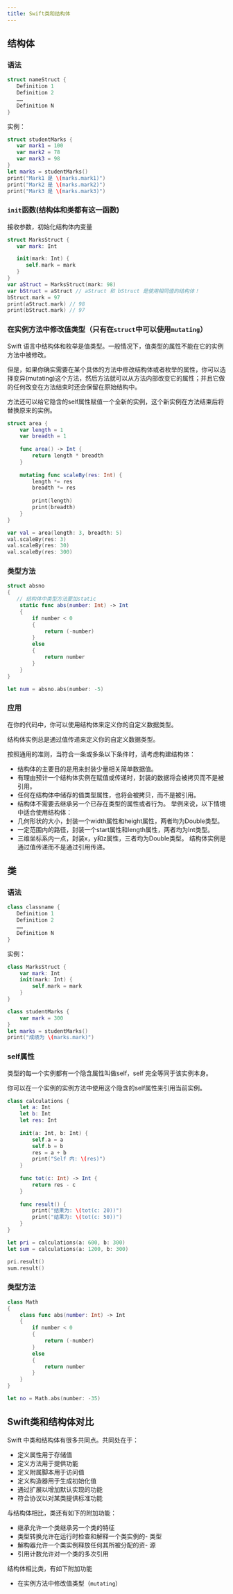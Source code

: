 ```yaml
---
title: Swift类和结构体
---
```


## 结构体

### 语法

```swift
struct nameStruct { 
   Definition 1
   Definition 2
   ……
   Definition N
}
```

实例：

```swift
struct studentMarks {
   var mark1 = 100
   var mark2 = 78
   var mark3 = 98
}
let marks = studentMarks()
print("Mark1 是 \(marks.mark1)")
print("Mark2 是 \(marks.mark2)")
print("Mark3 是 \(marks.mark3)")
```

### `init`函数(结构体和类都有这一函数)

接收参数，初始化结构体内变量

```swift
struct MarksStruct {
   var mark: Int

   init(mark: Int) {
      self.mark = mark
   }
}
var aStruct = MarksStruct(mark: 98)
var bStruct = aStruct // aStruct 和 bStruct 是使用相同值的结构体！
bStruct.mark = 97
print(aStruct.mark) // 98
print(bStruct.mark) // 97
```

### 在实例方法中修改值类型（只有在`struct`中可以使用`mutating`）

Swift 语言中结构体和枚举是值类型。一般情况下，值类型的属性不能在它的实例方法中被修改。

但是，如果你确实需要在某个具体的方法中修改结构体或者枚举的属性，你可以选择变异(mutating)这个方法，然后方法就可以从方法内部改变它的属性；并且它做的任何改变在方法结束时还会保留在原始结构中。

方法还可以给它隐含的self属性赋值一个全新的实例，这个新实例在方法结束后将替换原来的实例。

```swift
struct area {
    var length = 1
    var breadth = 1
    
    func area() -> Int {
        return length * breadth
    }
    
    mutating func scaleBy(res: Int) {
        length *= res
        breadth *= res
        
        print(length)
        print(breadth)
    }
}

var val = area(length: 3, breadth: 5)
val.scaleBy(res: 3)
val.scaleBy(res: 30)
val.scaleBy(res: 300)
```

### 类型方法

```swift
struct absno
{
   // 结构体中类型方法要加static
    static func abs(number: Int) -> Int
    {
        if number < 0
        {
            return (-number)
        }
        else
        {
            return number
        }
    }
}

let num = absno.abs(number: -5)
```

### 应用

在你的代码中，你可以使用结构体来定义你的自定义数据类型。

结构体实例总是通过值传递来定义你的自定义数据类型。

按照通用的准则，当符合一条或多条以下条件时，请考虑构建结构体：

- 结构体的主要目的是用来封装少量相关简单数据值。
- 有理由预计一个结构体实例在赋值或传递时，封装的数据将会被拷贝而不是被引用。
- 任何在结构体中储存的值类型属性，也将会被拷贝，而不是被引用。
- 结构体不需要去继承另一个已存在类型的属性或者行为。
举例来说，以下情境中适合使用结构体：
- 几何形状的大小，封装一个width属性和height属性，两者均为Double类型。
- 一定范围内的路径，封装一个start属性和length属性，两者均为Int类型。
- 三维坐标系内一点，封装x，y和z属性，三者均为Double类型。
结构体实例是通过值传递而不是通过引用传递。

## 类

### 语法

```swift
class classname {
   Definition 1
   Definition 2
   ……
   Definition N
}
```

实例：

```swift
class MarksStruct {
    var mark: Int
    init(mark: Int) {
        self.mark = mark
    }
}

class studentMarks {
    var mark = 300
}
let marks = studentMarks()
print("成绩为 \(marks.mark)")
```

### self属性

类型的每一个实例都有一个隐含属性叫做self，self 完全等同于该实例本身。

你可以在一个实例的实例方法中使用这个隐含的self属性来引用当前实例。

```swift
class calculations {
    let a: Int
    let b: Int
    let res: Int
    
    init(a: Int, b: Int) {
        self.a = a
        self.b = b
        res = a + b
        print("Self 内: \(res)")
    }
    
    func tot(c: Int) -> Int {
        return res - c
    }
    
    func result() {
        print("结果为: \(tot(c: 20))")
        print("结果为: \(tot(c: 50))")
    }
}

let pri = calculations(a: 600, b: 300)
let sum = calculations(a: 1200, b: 300)

pri.result()
sum.result()
```

### 类型方法

```swift
class Math
{
    class func abs(number: Int) -> Int
    {
        if number < 0
        {
            return (-number)
        }
        else
        {
            return number
        }
    }
}

let no = Math.abs(number: -35)
```

## Swift类和结构体对比

Swift 中类和结构体有很多共同点。共同处在于：
- 定义属性用于存储值
- 定义方法用于提供功能
- 定义附属脚本用于访问值
- 定义构造器用于生成初始化值
- 通过扩展以增加默认实现的功能
- 符合协议以对某类提供标准功能

与结构体相比，类还有如下的附加功能：
- 继承允许一个类继承另一个类的特征
- 类型转换允许在运行时检查和解释一个类实例的- 类型
- 解构器允许一个类实例释放任何其所被分配的资- 源
- 引用计数允许对一个类的多次引用

结构体相比类，有如下附加功能
- 在实例方法中修改值类型（`mutating`）